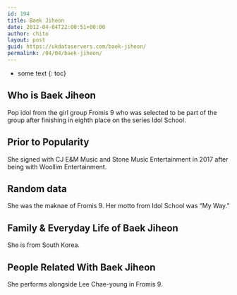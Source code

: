 ```yaml
---
id: 194
title: Baek Jiheon
date: 2012-04-04T22:00:51+00:00
author: chito
layout: post
guid: https://ukdataservers.com/baek-jiheon/
permalink: /04/04/baek-jiheon/
---
```


* some text
{: toc}


## Who is  Baek Jiheon
                  
                  
                  
Pop idol from the girl group Fromis 9 who was selected to be part of the group after finishing in eighth place on the series Idol School. 
                  
                
                
                
## Prior to Popularity 
                  
                  
                  
She signed with CJ E&M Music and Stone Music Entertainment in 2017 after being with Woollim Entertainment.
                  
                
                
                
## Random data 
                  
                  
                  
She was the maknae of Fromis 9. Her motto from Idol School was &#8220;My Way.&#8221;
                  
                
                
                
## Family & Everyday Life of Baek Jiheon
                  
                  
                  
She is from South Korea.
                  
                
                
                
## People Related With  Baek Jiheon
                  
                  
                  
She performs alongside Lee Chae-young in Fromis 9.
                  
                
              
            
          
          
          
    
    
  
